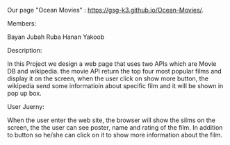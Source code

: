 Our page "Ocean Movies" : https://gsg-k3.github.io/Ocean-Movies/.

Members:

Bayan Jubah
Ruba
Hanan
Yakoob

Description:

In this Project we design a web page that uses two APIs which are Movie DB and wikipedia. the movie API return the top four most popular films and display it on the screen, when the user click on show more button, the wikipedia send some informatioin about specific film and it will be shown in pop up box.

User Juerny:

When the user enter the web site, the browser will show the silms on the screen, the the user can see poster, name and rating of the film. In addition to button so he/she can click on it to show more information about the film.
